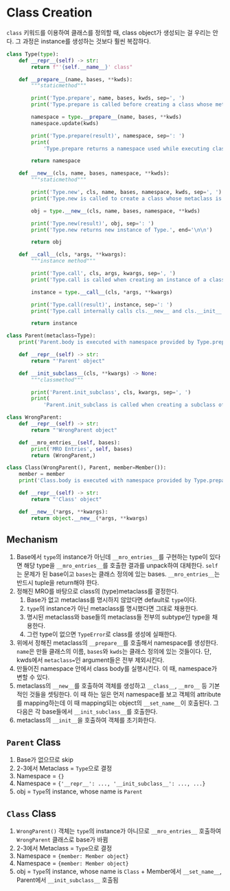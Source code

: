 # Class Creation

`class` 키워드를 이용하여 클래스를 정의할 때, class object가 생성되는 걸 우리는 안다.
그 과정은 instance를 생성하는 것보다 훨씬 복잡하다.

```py
class Type(type):
    def __repr__(self) -> str:
        return f"'{self.__name__}' class"

    def __prepare__(name, bases, **kwds):
        """staticmethod"""

        print('Type.prepare', name, bases, kwds, sep=', ')
        print('Type.prepare is called before creating a class whose metaclass is Type.', end='\n\n')

        namespace = type.__prepare__(name, bases, **kwds)
        namespace.update(kwds)

        print('Type.prepare(result)', namespace, sep=': ')
        print(
            'Type.prepare returns a namespace used while executing class body.', end='\n\n')

        return namespace

    def __new__(cls, name, bases, namespace, **kwds):
        """staticmethod"""

        print('Type.new', cls, name, bases, namespace, kwds, sep=', ')
        print('Type.new is called to create a class whose metaclass is Type.', end='\n\n')

        obj = type.__new__(cls, name, bases, namespace, **kwds)

        print('Type.new(result)', obj, sep=': ')
        print('Type.new returns new instance of Type.', end='\n\n')

        return obj

    def __call__(cls, *args, **kwargs):
        """instance method"""

        print('Type.call', cls, args, kwargs, sep=', ')
        print('Type.call is called when creating an instance of a class whose metaclass is Type.', end='\n\n')

        instance = type.__call__(cls, *args, **kwargs)

        print('Type.call(result)', instance, sep=': ')
        print('Type.call internally calls cls.__new__ and cls.__init__.', end='\n\n')

        return instance

class Parent(metaclass=Type):
    print('Parent.body is executed with namespace provided by Type.prepare', end='\n\n')

    def __repr__(self) -> str:
        return "'Parent' object"

    def __init_subclass__(cls, **kwargs) -> None:
        """classmethod"""

        print('Parent.init_subclass', cls, kwargs, sep=', ')
        print(
            'Parent.init_subclass is called when creating a subclass of Class.', end='\n\n')

class WrongParent:
    def __repr__(self) -> str:
        return "'WrongParent object"

    def __mro_entries__(self, bases):
        print('MRO Entries', self, bases)
        return (WrongParent,)

class Class(WrongParent(), Parent, member=Member()):
    member = member
    print('Class.body is executed with namespace provided by Type.prepare', end='\n\n')

    def __repr__(self) -> str:
        return "'Class' object"

    def __new__(*args, **kwargs):
        return object.__new__(*args, **kwargs)
```

## Mechanism

1. Base에서 `type`의 instance가 아닌데 `__mro_entries__`를 구현하는 type이 있다면 해당 type을 `__mro_entries__`를 호출한 결과를 unpack하여 대체한다.
`self`는 문제가 된 base이고 `bases`는 클래스 정의에 있는 bases.
`__mro_entries__`는 반드시 tuple을 return해야 한다.
2. 정해진 MRO를 바탕으로 class의 (type)metaclass를 결정한다.
    1. Base가 없고 metaclass를 명시하지 않았다면 default로 `type`이다.
    2. `type`의 instance가 아닌 metaclass를 명시했다면 그대로 채용한다.
    3. 명시된 metaclass와 base들의 metaclass들 전부의 subtype인 type을 채용한다.
    4. 그런 type이 없으면 `TypeError`로 class를 생성에 실패한다.
3. 위에서 정해진 metaclass의 `__prepare__`를 호출해서 namespace를 생성한다.
`name`은 만들 클래스의 이름, `bases`와 `kwds`는 클래스 정의에 있는 것들이다.
단, kwds에서 `metaclass=`인 argument들은 전부 제외시킨다.
4. 만들어진 namespace 안에서 class body를 실행시킨다.
이 때, namespace가 변할 수 있다.
5. metaclass의 `__new__`를 호출하여 객체를 생성하고 `__class__`, `__mro__` 등 기본적인 것들을 셋팅한다. 이 때 하는 일은 먼저 namespace를 보고 객체의 attribute를 mapping하는데 이 때 mapping되는 object의 `__set_name__`이 호출된다. 그 다음은 각 base들에서 `__init_subclass__`를 호출한다.
6. metaclass의 `__init__`을 호출하여 객체를 초기화한다.

## `Parent` Class

1. Base가 없으므로 skip
2. 2-3에서 Metaclass = `Type`으로 결정
3. Namespace = `{}`
4. Namespace = `{'__repr__': ..., '__init_subclass__': ..., ...}`
5. obj = `Type`의 instance, whose name is `Parent`

## `Class` Class

1. `WrongParent()` 객체는 `type`의 instance가 아니므로 `__mro_entries__` 호출하여 `WrongParent` 클래스로 base가 바뀜
2. 2-3에서 Metaclass = `Type`으로 결정
3. Namespace = `{member: Member object}`
4. Namespace = `{member: Member object}`
5. obj = `Type`의 instance, whose name is `Class` + Member에서 `__set_name__`, Parent에서 `__init_subclass__` 호출됨
